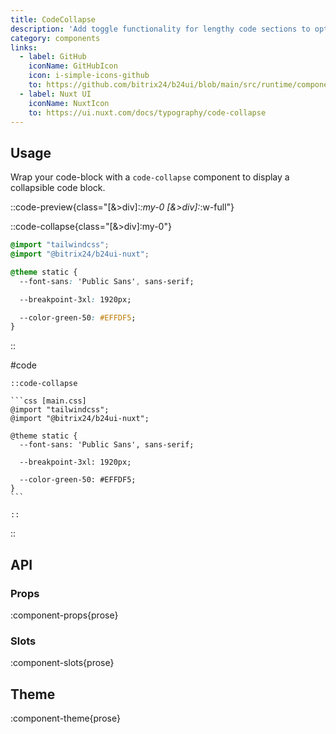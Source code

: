 ```yaml
---
title: CodeCollapse
description: 'Add toggle functionality for lengthy code sections to optimize layout.'
category: components
links:
  - label: GitHub
    iconName: GitHubIcon
    icon: i-simple-icons-github
    to: https://github.com/bitrix24/b24ui/blob/main/src/runtime/components/prose/CodeCollapse.vue
  - label: Nuxt UI
    iconName: NuxtIcon
    to: https://ui.nuxt.com/docs/typography/code-collapse
---
```


## Usage

Wrap your code-block with a `code-collapse` component to display a collapsible code block.

::code-preview{class="[&>div]:*:my-0 [&>div]:*:w-full"}

::code-collapse{class="[&>div]:my-0"}

```css [main.css]
@import "tailwindcss";
@import "@bitrix24/b24ui-nuxt";

@theme static {
  --font-sans: 'Public Sans', sans-serif;

  --breakpoint-3xl: 1920px;

  --color-green-50: #EFFDF5;
}
```

::

#code

````mdc
::code-collapse

```css [main.css]
@import "tailwindcss";
@import "@bitrix24/b24ui-nuxt";

@theme static {
  --font-sans: 'Public Sans', sans-serif;

  --breakpoint-3xl: 1920px;

  --color-green-50: #EFFDF5;
}
```

::
````

::

## API

### Props

:component-props{prose}

### Slots

:component-slots{prose}

## Theme

:component-theme{prose}
